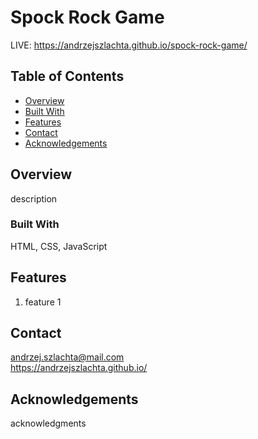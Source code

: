 # Spock Rock Game
LIVE: https://andrzejszlachta.github.io/spock-rock-game/

## Table of Contents

- [Overview](#overview)
- [Built With](#built-with)
- [Features](#features)
- [Contact](#contact)
- [Acknowledgements](#acknowledgements)

## Overview

description

### Built With

HTML, CSS, JavaScript

## Features

1. feature 1

## Contact

andrzej.szlachta@mail.com  
https://andrzejszlachta.github.io/  

## Acknowledgements

acknowledgments 
